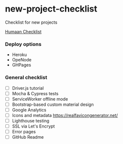 # new-project-checklist
Checklist for new projects

[Humaan Checklist](https://humaan.com/checklist/)

### Deploy options
- Heroku
- OpeNode
- GHPages

### General checklist
- [ ] Driver.js tutorial
- [ ] Mocha & Cypress tests
- [ ] ServiceWorker offline mode
- [ ] Bootstrap-based custom material design
- [ ] Google Analytics
- [ ] Icons and metadata https://realfavicongenerator.net/
- [ ] Lighthouse testing
- [ ] SSL via Let's Encrypt
- [ ] Error pages
- [ ] GitHub Readme
